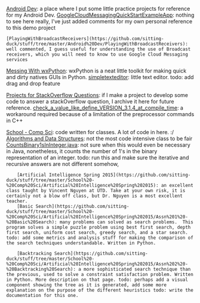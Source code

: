 [Android Dev](https://github.com/sitting-duck/stuff/tree/master/Android%20Dev): a place where I put some little practice projects for reference for my Android Dev.
	[GoogleCloudMessagingQuickStartExampleApp](https://github.com/sitting-duck/stuff/tree/master/Android%20Dev/GoogleCloudMessagingQuickStartExampleApp/google-services): nothing to see here really, I've just added comments for my own personal reference to this demo project
	
	[PlayingWithBroadcastReceivers](https://github.com/sitting-duck/stuff/tree/master/Android%20Dev/PlayingWithBroadcastReceivers): well commented, I guess useful for understanding the use of Broadcast receivers, which you will need to know to use Google Cloud Messaging services
	
[Messing With wxPython](https://github.com/sitting-duck/stuff/tree/master/Messing%20With%20wxPython): wxPython is a neat little toolkit for making quick and dirty natives GUIs in Python. 
	[simpletexteditor](https://github.com/sitting-duck/stuff/blob/master/Messing%20With%20wxPython/simpletexteditor.py): little text editor. todo: add drag and drop feature
	
[Projects for StackOverflow Questions](https://github.com/sitting-duck/stuff/tree/master/Projects%20for%20StackOverflow%20Questions/C%2B%2B/check_a_value_like_define_VERSION_3.1.4_at_compile_time): if I make a project to develop some code to answer a stackOverflow question, I archive it here for future reference.
	[check_a_value_like_define_VERSION_3.1.4_at_compile_time](https://github.com/sitting-duck/stuff/tree/master/Projects%20for%20StackOverflow%20Questions/C%2B%2B/check_a_value_like_define_VERSION_3.1.4_at_compile_time): a workaround required because of a limitation of the preprocessor commands in C++
	
[School - Comp Sci](https://github.com/sitting-duck/stuff/tree/master/School%20-%20Comp%20Sci): code written for classes. A lot of code in here. :/	
	[Algorithms and Data Structures](https://github.com/sitting-duck/stuff/tree/master/School%20-%20Comp%20Sci/Algorithms%20and%20Data%20Structures): not the most code intensive class to be fair
		[CountsBinary1sInInteger.java](https://github.com/sitting-duck/stuff/blob/master/School%20-%20Comp%20Sci/Algorithms%20and%20Data%20Structures/CountsBinary1sInInteger.java): not sure when this would even be necessary in Java, nonetheless, it counts the number of 1's in the binary representation of an integer.  todo: run this and make sure the iterative and recursive answers are not different somehow, 
		
		[Artificial Intelligence Spring 2015](https://github.com/sitting-duck/stuff/tree/master/School%20-%20Comp%20Sci/Artificial%20Intelligence%20Spring%202015): an excellent class taught by Vincent Nguyen at UTD. Take at your own risk, it is certainly not a blow off class, but Dr. Nguyen is a most excellent teacher.
		[Basic Search](https://github.com/sitting-duck/stuff/tree/master/School%20-%20Comp%20Sci/Artificial%20Intelligence%20Spring%202015/Assn%201%20-%20Basic%20Search): many problems can solved as search problems.  This program solves a simple puzzle problem using best first search, depth first search, uniform cost search, greedy search, and a star search. todo: add some metrics and analysis stuff for making the comparison of the search techniques understandable. Written in Python.
	
		[Backtracking Search](https://github.com/sitting-duck/stuff/tree/master/School%20-%20Comp%20Sci/Artificial%20Intelligence%20Spring%202015/Assn%202%20-%20Backtracking%20Search): a more sophisticated search technique than the previous, used to solve a constraint satisfaction problem. Written in Python. More description on that page. todo: perhaps add a visual component showing the tree as it is generated, add some more explanation on the purpose of the different heuristics todo: write the documentation for this one.